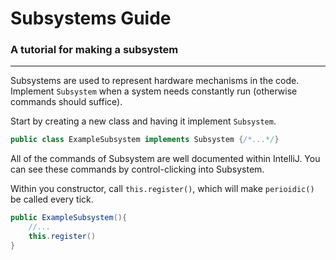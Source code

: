 # Subsystems Guide
### A tutorial for making a subsystem

---

Subsystems are used to represent hardware mechanisms in the code. Implement ```Subsystem``` when a system needs constantly run (otherwise commands should suffice).

Start by creating a new class and having it implement ```Subsystem```.
```java
public class ExampleSubsystem implements Subsystem {/*...*/}
```

All of the commands of Subsystem are well documented within IntelliJ. You can see these commands by control-clicking into Subsystem. 

Within you constructor, call ```this.register()```, which will make ```perioidic()``` be called every tick. 
```java
public ExampleSubsystem(){
    //...
    this.register()
}
```
